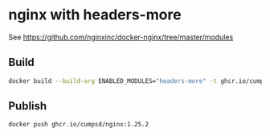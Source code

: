 # nginx with headers-more

See https://github.com/nginxinc/docker-nginx/tree/master/modules

## Build

```bash
docker build --build-arg ENABLED_MODULES="headers-more" -t ghcr.io/cumpsd/nginx:1.25.2 .
```

## Publish

```bash
docker push ghcr.io/cumpsd/nginx:1.25.2
```
